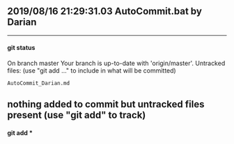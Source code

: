 ##  2019/08/16   21:29:31.03 AutoCommit.bat by Darian                       
---  
#### git status 
On branch master
Your branch is up-to-date with 'origin/master'.
Untracked files:
  (use "git add <file>..." to include in what will be committed)

	AutoCommit_Darian.md

nothing added to commit but untracked files present (use "git add" to track)
---  
#### git add * 
